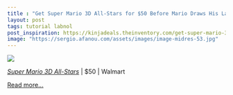```yaml
---
title : "Get Super Mario 3D All-Stars for $50 Before Mario Draws His Last Dying Breath"
layout: post
tags: tutorial labnol
post_inspiration: https://kinjadeals.theinventory.com/get-super-mario-3d-all-stars-for-50-which-is-how-much-1845760663
image: "https://sergio.afanou.com/assets/images/image-midres-53.jpg"
---
```


<img src="https://i.kinja-img.com/gawker-media/image/upload/s--FX-VpiPq--/c_fit,fl_progressive,q_80,w_636/zyr8obix6zmxpl8oml3r.jpg" /><p><a href="https://goto.walmart.com/c/379647/565706/9383?veh=aff&amp;sourceid=imp_000011112222333344&amp;u=https%3A%2F%2Fwww.walmart.com%2Fip%2FSuper-Mario-3D-All-Stars-Nintendo-Nintendo-Switch-045496596743%2F103673933&amp;subId1=-" target="_blank" rel="noopener noreferrer"><em>Super Mario 3D All-Stars</em></a> | $50 | Walmart</p><p><a href="https://kinjadeals.theinventory.com/get-super-mario-3d-all-stars-for-50-which-is-how-much-1845760663">Read more...</a></p>
